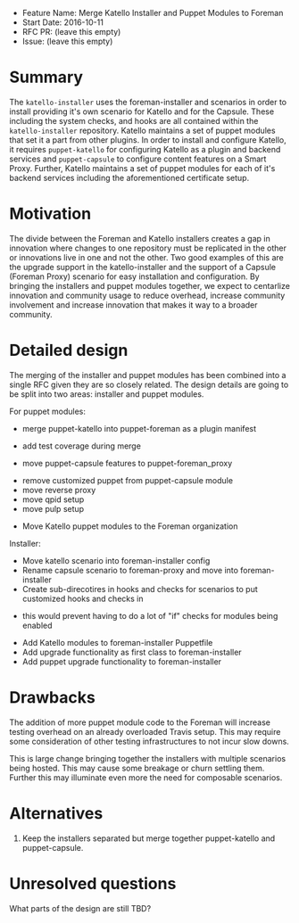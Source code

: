 - Feature Name: Merge Katello Installer and Puppet Modules to Foreman
- Start Date: 2016-10-11
- RFC PR: (leave this empty)
- Issue: (leave this empty)

# Summary
[summary]: #summary

The `katello-installer` uses the foreman-installer and scenarios in order to install providing it's own scenario for Katello and for the Capsule. These including the system checks, and hooks are all contained within the `katello-installer` repository. Katello maintains a set of puppet modules that set it a part from other plugins. In order to install and configure Katello, it requires `puppet-katello` for configuring Katello as a plugin and backend services and `puppet-capsule` to configure content features on a Smart Proxy. Further, Katello maintains a set of puppet modules for each of it's backend services including the aforementioned certificate setup.

# Motivation
[motivation]: #motivation

The divide between the Foreman and Katello installers creates a gap in innovation where changes to one repository must be replicated in the other or innovations live in one and not the other. Two good examples of this are the upgrade support in the katello-installer and the support of a Capsule (Foreman Proxy) scenario for easy installation and configuration. By bringing the installers and puppet modules together, we expect to centarlize innovation and community usage to reduce overhead, increase community involvement and increase innovation that makes it way to a broader community.

# Detailed design
[design]: #detailed-design

The merging of the installer and puppet modules has been combined into a single RFC given they are so closely related. The design details are going to be split into two areas: installer and puppet modules.

For puppet modules:

 * merge puppet-katello into puppet-foreman as a plugin manifest
  - add test coverage during merge
 * move puppet-capsule features to puppet-foreman_proxy
  - remove customized puppet from puppet-capsule module
  - move reverse proxy
  - move qpid setup
  - move pulp setup
 * Move Katello puppet modules to the Foreman organization

Installer:

 * Move katello scenario into foreman-installer config
 * Rename capsule scenario to foreman-proxy and move into foreman-installer
 * Create sub-direcotires in hooks and checks for scenarios to put customized hooks and checks in
  - this would prevent having to do a lot of "if" checks for modules being enabled
 * Add Katello modules to foreman-installer Puppetfile
 * Add upgrade functionality as first class to foreman-installer
 * Add puppet upgrade functionality to foreman-installer
 

# Drawbacks
[drawbacks]: #drawbacks

The addition of more puppet module code to the Foreman will increase testing overhead on an already overloaded Travis setup. This may require some consideration of other testing infrastructures to not incur slow downs.

This is large change bringing together the installers with multiple scenarios being hosted. This may cause some breakage or churn settling them. Further this may illuminate even more the need for composable scenarios.

# Alternatives
[alternatives]: #alternatives

1) Keep the installers separated but merge together puppet-katello and puppet-capsule.

# Unresolved questions
[unresolved]: #unresolved-questions

What parts of the design are still TBD?
